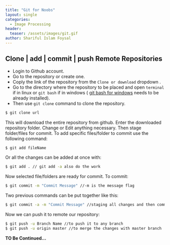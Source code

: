 ```yaml
---
title: "Git for Noobs"
layout: single
categories:
  - Image Processing
header:
  teaser: /assets/images/git.gif
author: Shariful Islam Foysal
---
```


Clone | add | commit | push Remote Repositories
---
- Login to Github account. 
- Go to the repository or create one. 
- Coply the link of the repository from the `Clone or download` dropdown .
- Go to the directory where the repository to be placed and open `terminal` if in linux or `git bash` if in windows ( [git bash for windows](http://gitforwindows.org/) needs to be already installed).
- Then use `git clone` command to clone the repository. 


```sh  
$ git clone url
```
This will download the entire repository from github. Enter the downloaded repository folder. Change or Edit anything necessary. Then stage folder/files for commit. 
To add specific files/folder to commit use the following command:

```sh
$ git add fileName
```
Or all the changes can be added at once with:
```sh
$ git add . // git add -a also do the work
```
Now selected file/folders are ready for commit. To commit:
```sh
$ git commit -m "Commit Message" //-m is the message flag
```
Two previous commands can be put together like this:
```sh
$ git commit -a -m "Commit Message" //staging all changes and then commit
```
Now we can push it to remote our repository:
```sh
$ git push -u Branch Name //to push it to any branch
$ git push -u origin master //to merge the changes with master branch
```

**TO Be Continued...**
